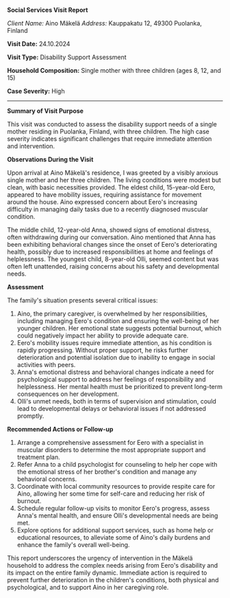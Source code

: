 **Social Services Visit Report**

*Client Name:* Aino Mäkelä
*Address:* Kauppakatu 12, 49300 Puolanka, Finland

**Visit Date:** 24.10.2024

**Visit Type:** Disability Support Assessment

**Household Composition:** Single mother with three children (ages 8, 12, and 15)

**Case Severity:** High

---

**Summary of Visit Purpose**

This visit was conducted to assess the disability support needs of a single mother residing in Puolanka, Finland, with three children. The high case severity indicates significant challenges that require immediate attention and intervention.

**Observations During the Visit**

Upon arrival at Aino Mäkelä's residence, I was greeted by a visibly anxious single mother and her three children. The living conditions were modest but clean, with basic necessities provided. The eldest child, 15-year-old Eero, appeared to have mobility issues, requiring assistance for movement around the house. Aino expressed concern about Eero's increasing difficulty in managing daily tasks due to a recently diagnosed muscular condition.

The middle child, 12-year-old Anna, showed signs of emotional distress, often withdrawing during our conversation. Aino mentioned that Anna has been exhibiting behavioral changes since the onset of Eero's deteriorating health, possibly due to increased responsibilities at home and feelings of helplessness. The youngest child, 8-year-old Olli, seemed content but was often left unattended, raising concerns about his safety and developmental needs.

**Assessment**

The family's situation presents several critical issues:
1. Aino, the primary caregiver, is overwhelmed by her responsibilities, including managing Eero's condition and ensuring the well-being of her younger children. Her emotional state suggests potential burnout, which could negatively impact her ability to provide adequate care.
2. Eero's mobility issues require immediate attention, as his condition is rapidly progressing. Without proper support, he risks further deterioration and potential isolation due to inability to engage in social activities with peers.
3. Anna's emotional distress and behavioral changes indicate a need for psychological support to address her feelings of responsibility and helplessness. Her mental health must be prioritized to prevent long-term consequences on her development.
4. Olli's unmet needs, both in terms of supervision and stimulation, could lead to developmental delays or behavioral issues if not addressed promptly.

**Recommended Actions or Follow-up**

1. Arrange a comprehensive assessment for Eero with a specialist in muscular disorders to determine the most appropriate support and treatment plan.
2. Refer Anna to a child psychologist for counseling to help her cope with the emotional stress of her brother's condition and manage any behavioral concerns.
3. Coordinate with local community resources to provide respite care for Aino, allowing her some time for self-care and reducing her risk of burnout.
4. Schedule regular follow-up visits to monitor Eero's progress, assess Anna's mental health, and ensure Olli's developmental needs are being met.
5. Explore options for additional support services, such as home help or educational resources, to alleviate some of Aino's daily burdens and enhance the family's overall well-being.

This report underscores the urgency of intervention in the Mäkelä household to address the complex needs arising from Eero's disability and its impact on the entire family dynamic. Immediate action is required to prevent further deterioration in the children's conditions, both physical and psychological, and to support Aino in her caregiving role.